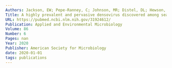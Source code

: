 ```yaml
---
Authors: Jackson, EW; Pepe-Ranney, C; Johnson, MR; Distel, DL; Hewson, I
Title: A highly prevalent and pervasive densovirus discovered among sea stars from the North American Atlantic Coast
URL: https://pubmed.ncbi.nlm.nih.gov/31924612/
Publication: Applied and Environmental Microbiology
Volume: 86
Number: 6
Pages: nan
Year: 2020
Publisher: American Society for Microbiology
date: 2020-01-01
tags: publications
---
```


